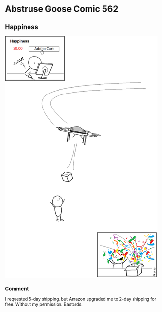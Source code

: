 # Abstruse Goose Comic 562
## Happiness

![image](learn_happiness.png)
### Comment
I requested 5-day shipping, but Amazon upgraded me to 2-day shipping for free.  Without my permission.  Bastards.
